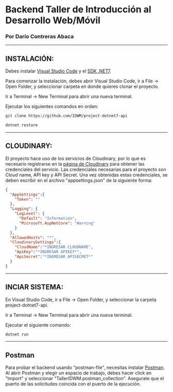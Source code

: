 # Backend Taller de Introducción al Desarrollo Web/Móvil

### Por Darío Contreras Abaca
****
## INSTALACIÓN:
Debes instalar [Visual Studio Code](https://code.visualstudio.com/) y el [SDK .NET7](https://dotnet.microsoft.com/es-es/download/dotnet/7.0).

Para comenzar la instalación, debes abrir Visual Studio Code, ir a File -> Open Folder, y seleccionar carpeta en donde quieres clonar el proyecto.

Ir a Terminal -> New Terminal para abrir una nueva terminal.

Ejecutar los siguientes comandos en orden: 

```bash
git clone https://github.com/IDWM/project-dotnet7-api
```

```bash
dotnet restore
```
****
## CLOUDINARY:
El proyecto hace uso de los servicios de Cloudinary, por lo que es necesario registrarse en la [página de Cloudinary](https://cloudinary.com/) para obtener las credenciales del servicio.
Las credenciales necesarias para el proyecto son Cloud name, API key y API Secret.
Una vez obtenidas estas credenciales, se deben escribir en el archivo "appsettings.json" de la siguiente forma:

```json
{
  "AppSettings":{
    "Token": ""
  },
  "Logging": {
    "LogLevel": {
      "Default": "Information",
      "Microsoft.AspNetCore": "Warning"
    }
  },
  "AllowedHosts": "*",
  "CloudinarySettings":{
    "CloudName":"*INGRESAR CLOUDNAME",
    "ApiKey":"*INGRESAR APIKEY*",
    "ApiSecret":"*INGRESAR APISECRET*"
  }
}
```

****
## INCIAR SISTEMA:
En Visual Studio Code, ir a File -> Open Folder, y seleccionar la carpeta project-dotnet7-api.

Ir a Terminal -> New Terminal para abrir una nueva terminal.

Ejecutar el siguiente comando:

```bash
dotnet run
```

****
## Postman

Para probar el backend usando "postman-file", necesitas instalar [Postman](https://www.postman.com/downloads/).
Al abrir Postman y elegir un espacio de trabajo, debes hacer click en "Import" y seleccionar "TallerIDWM.postman_collection".
Asegurate que el puerto de las solicitudes coincida con el puerto de la ejecución.




